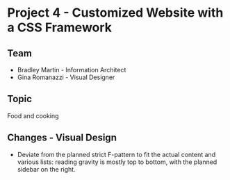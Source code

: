 # Project 4 - Customized Website with a CSS Framework

## Team
* Bradley Martin - Information Architect
* Gina Romanazzi - Visual Designer

## Topic
Food and cooking

## Changes - Visual Design

* Deviate from the planned strict F-pattern to fit the actual content and various lists: reading gravity is mostly top to bottom, with the planned sidebar on the right.